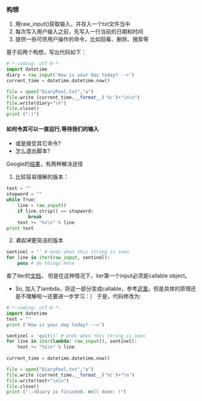 ### 构想
1. 用raw_input()获取输入，并存入一个txt文件当中
2. 每次写入用户输入之前，先写入一行当前的日期和时间
3. 提供一些可供用户操作的命令，比如回看、删除、搜索等

基于前两个构想，写出代码如下：
```python
#-*-coding: utf-8-*-
import datetime
diary = raw_input('How is your day today? -->')
current_time = datetime.datetime.now()

file = open("DiaryPool.txt","a")
file.write (current_time.__format__('%c')+"\n\n")
file.write(diary+"\n")
file.close()
print (":)")
```

#### 如何令其可以一直运行,等待我们的输入
- 或是接受其它命令?
- 怎么退出脚本?

Google的[结果](http://stackoverflow.com/questions/11664443/raw-input-across-multiple-lines-in-python)，有两种解决途径
1. 比较容易理解的版本：
```python
text = ""
stopword = ""
while True:
    line = raw_input()
    if line.strip() == stopword:
        break
    text += "%s\n" % line
print text
```
2. *看起来*更简洁的版本
```python
sentinel = '' # ends when this string is seen
for line in iter(raw_input, sentinel):
    pass # do things here
```
查了iter的[文档](https://docs.python.org/2/library/functions.html?highlight=raw_input#iter)，
但是在这种情况下，iter第一个input必须是callable object。


- So, 加入了lambda，将这一部分变成callable，参考[这里](https://www.daniweb.com/programming/software-development/code/495069/way-to-enter-multiple-values-with-raw_input)。但是具体的原理还是不理解啦～还要进一步学习：）
于是，代码修改为:

```python
#-*-coding: utf-8-*-
import datetime
text = ""
print ('How is your day today? -->')

sentinel = 'quit()' # ends when this string is seen
for line in iter(lambda: raw_input(), sentinel):
	text += "%s\n" % line
	
current_time = datetime.datetime.now()

file = open("DiaryPool.txt","a")
file.write (current_time.__format__('%c')+"\n")
file.write(text+"\n\n")
file.close()
print ("-->Diary is finished. Well done: )")
```
